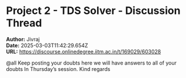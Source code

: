 # Project 2 - TDS Solver - Discussion Thread

**Author:** Jivraj  
**Date:** 2025-03-03T11:42:29.654Z  
**URL:** https://discourse.onlinedegree.iitm.ac.in/t/169029/603028

@all
Keep posting your doubts here we will have answers to all of your doubts   In Thursday’s session.
Kind regards
